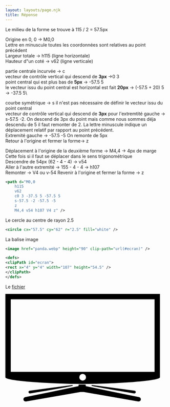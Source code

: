 ```yaml
---
layout: layouts/page.njk
title: Réponse
---
```



Le milieu de la forme se trouve à 115 / 2 = 57.5px

Origine en 0, 0 -> M0,0\
Lettre en minuscule toutes les coordonnées sont relatives au point précédent\
Largeur totale -> h115 (ligne horizontale)\
Hauteur d"un coté -> v62 (ligne verticale)

partie centrale incurvée -> c\
vecteur de contrôle vertical qui descend de **3px** ->0 3\
point central qui est plus bas de **5px** -> -57.5 5\
le vecteur issu du point central est horizontal est fait **20px** -> (-57.5 + 20) 5 -> -37.5 5\

courbe symétrique -> s
il n'est pas nécessaire de définir le vecteur issu du point central\
vecteur de contrôle vertical qui descend de **3px** pour l'extremtité gauche -> s-57.5 -2. On descend de 3px du point mais comme nous sommes déja descendu de 5 il faut remonter de 2. La lettre minuscule indique un déplacement relatif par rapport au point précédent.\
Extremité gauche -> -57.5 -5 On remonte de 5px\
Retour à l'origine et fermer la forme-> z

Déplacement à l'origine de la deuxième forme -> M4,4 -> 4px de marge\
Cette fois si il faut se déplacer dans le sens trigonométrique\
Descendre de 54px (62 - 4 - 4) -> v54\
Aller à l'autre extremité -> 155 - 4 - 4 -> h107\
Remonter -> V4 ou v-54
Revenir à l'origine et fermer la forme -> z


```svg
<path d="M0,0
    h115
    v62
    c0 3 -37.5 5 -57.5 5
    s-57.5 -2 -57.5 -5
    z
    M4,4 v54 h107 V4 z" />
```

Le cercle au centre de rayon 2.5

```svg
<circle cx="57.5" cy="62" r="2.5" fill="white" />
```

La balise image

```svg
<image href="panda.webp" height="90" clip-path="url(#ecran)" />
```

```svg
<defs>
<clipPath id="ecran">
<rect x="4" y="4" width="107" height="54.5" />
</clipPath>
</defs>
```

Le <a href="../tv.svg" download>fichier</a>

<svg xmlns="http://www.w3.org/2000/svg" viewBox="0 0 120 82">
<defs>
<clipPath id="ecran">
<rect x="4" y="4" width="107" height="54.5" />
</clipPath>
</defs>
<g id="pied">
  <path d="M99.401,76.806l-18.189-3.69 -21.333-4.483c-0.099-0.368-0.166-0.778-0.197-1.22c-0.854,0.003-1.71,0.006-2.57,0.006
    s-1.716-0.003-2.573-0.006c-0.028,0.442-0.099,0.852-0.197,1.221l-21.236,4.462 -18.284,3.709c-0.93,0.179-1.533,1.039-1.343,1.92
    c0.188,0.883,1.096,1.452,2.028,1.272l40.321-7.015c0.432-0.013,0.88-0.02,1.342-0.02c0.414,0,0.814,0.007,1.203,0.017
    l40.343,7.019c0.93,0.179,1.838-0.391,2.027-1.272C100.934,77.845,100.333,76.986,99.401,76.806z"/>
  <path d="M18.519,74.021c0,0,31.385-5.191,31.475-5.683c0.208-0.084,0.075-0.533-0.118-0.519l-31.787,4.184
    c-0.588,0.113-0.969,0.656-0.85,1.214C17.357,73.773,17.932,74.133,18.519,74.021z"/>
  <path d="M96.986,73.216c0.12-0.558-0.26-1.101-0.85-1.214l-31.787-4.184c-0.193-0.014-0.326,0.435-0.118,0.519
    c0.088,0.492,31.475,5.683,31.475,5.683C96.292,74.133,96.867,73.773,96.986,73.216z"/>
</g>
  <image href="../panda.webp" height="90" clip-path="url(#ecran)" />
  <path d="M0,0
    h115
    v62
    c0 3 -37.5 5 -57.5 5
    s-57.5 -2 -57.5 -5z
    M4,4 v54 h107 V4z" />
  <circle cx="57.5" cy="62" r="2.5" fill="white" />
</svg>